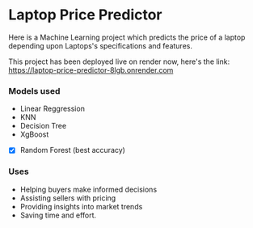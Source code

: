 # Laptop Price Predictor
Here is a Machine Learning project which predicts the price of a laptop depending upon Laptops's specifications and features.

This project has been deployed live on render now,
here's the link: https://laptop-price-predictor-8lgb.onrender.com

### Models used 
- Linear Reggression 
- KNN
- Decision Tree
- XgBoost
- [x] Random Forest (best accuracy)

### Uses
- Helping buyers make informed decisions
- Assisting sellers with pricing
- Providing insights into market trends
- Saving time and effort.
